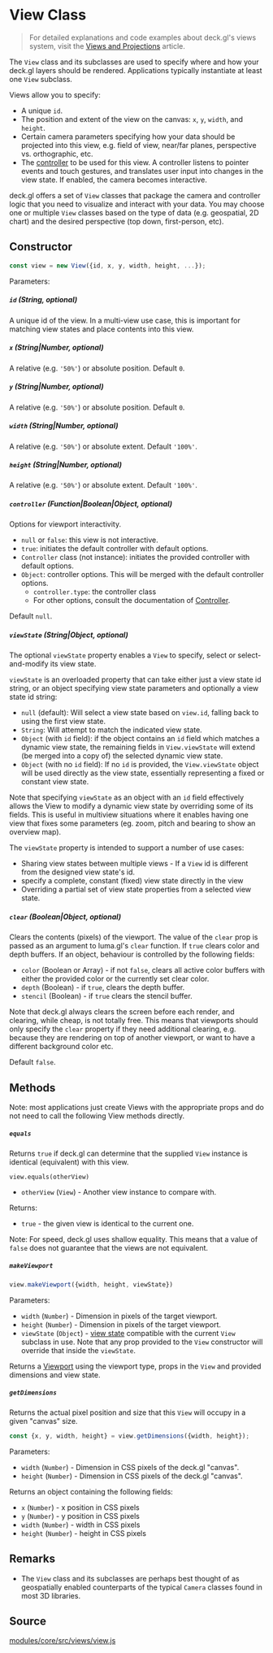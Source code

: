# View Class

> For detailed explanations and code examples about deck.gl's views system, visit the [Views and Projections](/docs/developer-guide/views.md) article.

The `View` class and its subclasses are used to specify where and how your deck.gl layers should be rendered. Applications typically instantiate at least one `View` subclass.

Views allow you to specify:

* A unique `id`.
* The position and extent of the view on the canvas: `x`, `y`, `width`, and `height`.
* Certain camera parameters specifying how your data should be projected into this view, e.g. field of view, near/far planes, perspective vs. orthographic, etc.
* The [controller](/docs/api-reference/core/controller.md) to be used for this view. A controller listens to pointer events and touch gestures, and translates user input into changes in the view state. If enabled, the camera becomes interactive.

deck.gl offers a set of `View` classes that package the camera and controller logic that you need to visualize and interact with your data. You may choose one or multiple `View` classes based on the type of data (e.g. geospatial, 2D chart) and the desired perspective (top down, first-person, etc).


## Constructor

```js
const view = new View({id, x, y, width, height, ...});
```

Parameters:

##### `id` (String, optional)

A unique id of the view. In a multi-view use case, this is important for matching view states and place contents into this view.

##### `x` (String|Number, optional)

A relative (e.g. `'50%'`) or absolute position. Default `0`.


##### `y` (String|Number, optional)

A relative (e.g. `'50%'`) or absolute position. Default `0`.

##### `width` (String|Number, optional)

A relative (e.g. `'50%'`) or absolute extent. Default `'100%'`.

##### `height` (String|Number, optional)

A relative (e.g. `'50%'`) or absolute extent. Default `'100%'`.

##### `controller` (Function|Boolean|Object, optional)

Options for viewport interactivity.

* `null` or `false`: this view is not interactive.
* `true`: initiates the default controller with default options.
* `Controller` class (not instance): initiates the provided controller with default options.
* `Object`: controller options. This will be merged with the default controller options.
  + `controller.type`: the controller class
  + For other options, consult the documentation of [Controller](/docs/api-reference/core/controller.md).

Default `null`.


##### `viewState` (String|Object, optional)

The optional `viewState` property enables a `View` to specify, select or select-and-modify its view state.

`viewState` is an overloaded property that can take either just a view state id string, or an object specifying view state parameters and optionally a view state id string:

* `null` (default): Will select a view state based on `view.id`, falling back to using the first view state.
* `String`: Will attempt to match the indicated 	view state.
* `Object` (with `id` field): if the object contains an `id` field which matches a dynamic view state, the remaining fields in `View.viewState` will extend (be merged into a copy of) the selected dynamic view state.
* `Object` (with no `id` field): If no `id` is provided, the `View.viewState` object will be used directly as the view state, essentially representing a fixed or constant view state.

Note that specifying `viewState` as an object with an `id` field effectively allows the View to modify a dynamic view state by overriding some of its fields. This is useful in multiview situations where it enables having one view that fixes some parameters (eg. zoom, pitch and bearing to show an overview map).

The `viewState` property is intended to support a number of use cases:

* Sharing view states between multiple views - If a `View` id is different from the designed view state's id.
* specify a complete, constant (fixed) view state directly in the view
* Overriding a partial set of view state properties from a selected view state.


##### `clear` (Boolean|Object, optional)

Clears the contents (pixels) of the viewport. The value of the `clear` prop is passed as an argument to luma.gl's `clear` function. If `true` clears color and depth buffers. If an object, behaviour is controlled by the following fields:

* `color` (Boolean or Array) - if not `false`, clears all active color buffers with either the provided color or the currently set clear color.
* `depth` (Boolean)  - if `true`, clears the depth buffer.
* `stencil` (Boolean) - if `true` clears the stencil buffer.

Note that deck.gl always clears the screen before each render, and clearing, while cheap, is not totally free. This means that viewports should only specify the `clear` property if they need additional clearing, e.g. because they are rendering on top of another viewport, or want to have a different background color etc.

Default `false`.



## Methods

Note: most applications just create Views with the appropriate props and do not need to call the following View methods directly.


##### `equals`

Returns `true` if deck.gl can determine that the supplied `View` instance is identical (equivalent) with this view.

`view.equals(otherView)`

* `otherView` (`View`) - Another view instance to compare with.

Returns:

* `true` - the given view is identical to the current one.

Note: For speed, deck.gl uses shallow equality. This means that a value of `false` does not guarantee that the views are not equivalent.


##### `makeViewport`

```js
view.makeViewport({width, height, viewState})
```

Parameters:

* `width` (`Number`) - Dimension in pixels of the target viewport.
* `height` (`Number`) - Dimension in pixels of the target viewport.
* `viewState` (`Object`) - [view state](/docs/developer-guide/views.md) compatible with the current `View` subclass in use. Note that any prop provided to the `View` constructor will override that inside the `viewState`.

Returns a [Viewport](/docs/api-reference/core/viewport.md) using the viewport type, props in the `View` and provided dimensions and view state.


##### `getDimensions`

Returns the actual pixel position and size that this `View` will occupy in a given "canvas" size.

```js
const {x, y, width, height} = view.getDimensions({width, height});
```

Parameters:

* `width` (`Number`) - Dimension in CSS pixels of the deck.gl "canvas".
* `height` (`Number`) - Dimension in CSS pixels of the deck.gl "canvas".

Returns an object containing the following fields:

* `x` (`Number`) - x position in CSS pixels
* `y` (`Number`) - y position in CSS pixels
* `width` (`Number`) - width in CSS pixels
* `height` (`Number`) - height in CSS pixels


## Remarks

* The `View` class and its subclasses are perhaps best thought of as geospatially enabled counterparts of the typical `Camera` classes found in most 3D libraries.


## Source

[modules/core/src/views/view.js](https://github.com/visgl/deck.gl/tree/8.7-release/modules/core/src/views/view.js)
